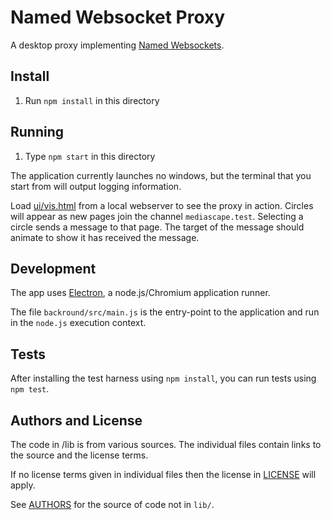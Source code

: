 Named Websocket Proxy
===

A desktop proxy implementing [Named Websockets](https://github.com/namedwebsockets/networkwebsockets).

Install
---

1. Run `npm install` in this directory

Running
---

1. Type `npm start` in this directory

The application currently launches no windows, but the terminal that you start from will output logging information.

Load [ui/vis.html](ui/vis.html) from a local webserver to see the proxy in action. Circles will appear as new pages join the channel `mediascape.test`. Selecting a circle sends a message to that page. The target of the message should animate to show it has received the message.


Development
---

The app uses [Electron](http://electron.atom.io/), a node.js/Chromium application runner.

The file `backround/src/main.js` is the entry-point to the application and run in the `node.js` execution context.

Tests
---

After installing the test harness using `npm install`, you can run tests using `npm test`.

Authors and License
---

The code in /lib is from various sources. The individual files contain links to the source and the license terms.

If no license terms given in individual files then the license in [LICENSE](LICENSE) will apply.

See [AUTHORS](AUTHORS) for the source of code not in `lib/`.

